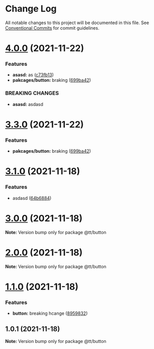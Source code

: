 # Change Log

All notable changes to this project will be documented in this file.
See [Conventional Commits](https://conventionalcommits.org) for commit guidelines.

# [4.0.0](https://github.com/har-sargis/publish_test/compare/v3.2.0...v4.0.0) (2021-11-22)


### Features

* **asasd:** as ([c73fb13](https://github.com/har-sargis/publish_test/commit/c73fb13549450d6ad22cc079d5e81304b4df7030))
* **pakcages/button:** braking ([699ba42](https://github.com/har-sargis/publish_test/commit/699ba42a49a1a7f0bf5e56ca5969fe23be1ec3c4))


### BREAKING CHANGES

* **asasd:** asdasd





# [3.3.0](https://github.com/har-sargis/publish_test/compare/v3.2.0...v3.3.0) (2021-11-22)


### Features

* **pakcages/button:** braking ([699ba42](https://github.com/har-sargis/publish_test/commit/699ba42a49a1a7f0bf5e56ca5969fe23be1ec3c4))





# [3.1.0](https://github.com/har-sargis/publish_test/compare/v3.0.1...v3.1.0) (2021-11-18)


### Features

* asdasd ([64b6884](https://github.com/har-sargis/publish_test/commit/64b6884cd5336c4c6be2fcf27810b0db8a1ff983))





# [3.0.0](https://github.com/har-sargis/publish_test/compare/v2.0.0...v3.0.0) (2021-11-18)

**Note:** Version bump only for package @tt/button





# [2.0.0](https://github.com/har-sargis/publish_test/compare/v1.1.0...v2.0.0) (2021-11-18)

**Note:** Version bump only for package @tt/button





# [1.1.0](https://github.com/har-sargis/publish_test/compare/v1.0.2...v1.1.0) (2021-11-18)


### Features

* **button:** breaking hcange ([8959832](https://github.com/har-sargis/publish_test/commit/8959832416a5e5f857df05ff05befdb07fc41b47))





## 1.0.1 (2021-11-18)

**Note:** Version bump only for package @tt/button
